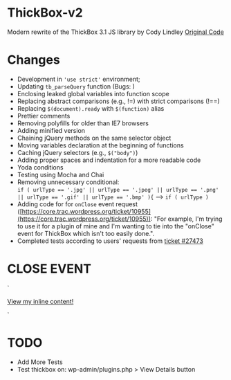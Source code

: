 # ThickBox-v2
Modern rewrite of the ThickBox 3.1 JS library by Cody Lindley
[Original Code](http://codylindley.com/thickbox/) 

# Changes
* Development in `'use strict'` environment;
* Updating `tb_parseQuery` function (Bugs: )
* Enclosing leaked global variables into function scope
* Replacing abstract comparisons (e.g., !=) with strict comparisons (!==)
* Replacing `$(document).ready` with `$(function)` alias
* Prettier comments
* Removing polyfills for older than IE7 browsers
* Adding minified version
* Chaining jQuery methods on the same selector object
* Moving variables declaration at the beginning of functions
* Caching jQuery selectors (e.g., `$("body")`)
* Adding proper spaces and indentation for a more readable code
* Yoda conditions
* Testing using Mocha and Chai
* Removing unnecessary conditional:       
  `if ( urlType == '.jpg' || urlType == '.jpeg' || urlType == '.png' || urlType == '.gif' || urlType == '.bmp' ){`
  -->
  `if ( urlType )`
* Adding code for for `onClose` event request ([https://core.trac.wordpress.org/ticket/10955](https://core.trac.wordpress.org/ticket/10955)): "For example, I'm trying to use it for a plugin of mine and I'm wanting to tie into the "onClose" event for ThickBox which isn't too easily done.".
* Completed tests according to users' requests from [ticket #27473](https://core.trac.wordpress.org/ticket/27473)

# CLOSE EVENT

  `
  <div id="my-content-id" style="display:none;">
       <p>
            This is my hidden content! It will appear in ThickBox when the link is clicked.
       </p>
  </div>

  <a href="#TB_inline?width=600&height=550&inlineId=my-content-id" class="thickbox">View my inline content!</a> 
  <script>
  $("#my-content-id").on("close", function(e){

    console.log("close event() triggered on thickbox content element!", e);

  });
  </script>
  `

# TODO
* Add More Tests
* Test thickbox on: wp-admin/plugins.php > View Details button